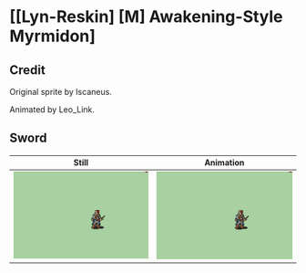 # [\[Lyn-Reskin\] \[M\] Awakening-Style Myrmidon]

## Credit

Original sprite by Iscaneus.

Animated by Leo_Link.
	
## Sword

| Still | Animation |
| :---: | :-------: |
| ![Sword still](./Sword_000.png) | ![Sword animation](./Sword.gif) |
